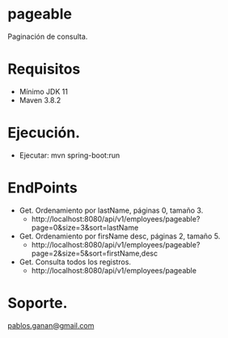 # pageable
Paginación de consulta.
# Requisitos
* Mínimo JDK 11
* Maven 3.8.2
# Ejecución.
* Ejecutar: mvn spring-boot:run
# EndPoints
* Get. Ordenamiento por lastName, páginas 0, tamaño 3.
  - http://localhost:8080/api/v1/employees/pageable?page=0&size=3&sort=lastName
* Get. Ordenamiento por firsName desc, páginas 2, tamaño 5.
  - http://localhost:8080/api/v1/employees/pageable?page=2&size=5&sort=firstName,desc
* Get. Consulta todos los registros.
  - http://localhost:8080/api/v1/employees/pageable
# Soporte.
pablos.ganan@gmail.com
